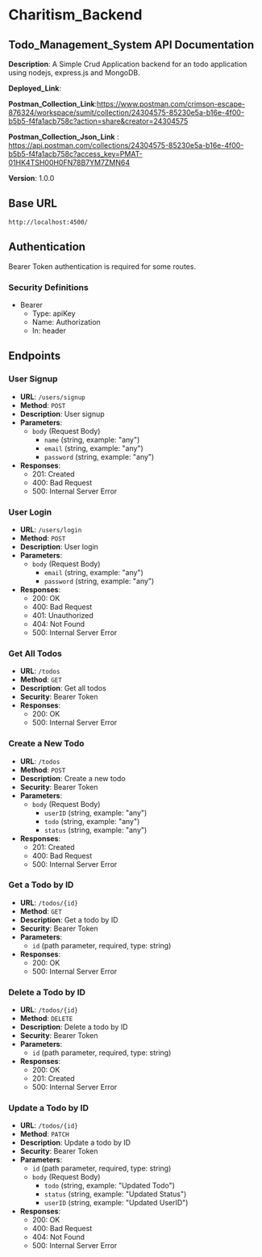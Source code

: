 # Charitism_Backend
## Todo_Management_System API Documentation

**Description**: A Simple Crud Application backend for an todo application using nodejs, express.js and MongoDB.

**Deployed_Link**: 

**Postman_Collection_Link**:https://www.postman.com/crimson-escape-876324/workspace/sumit/collection/24304575-85230e5a-b16e-4f00-b5b5-f4fa1acb758c?action=share&creator=24304575 

**Postman_Collection_Json_Link** : https://api.postman.com/collections/24304575-85230e5a-b16e-4f00-b5b5-f4fa1acb758c?access_key=PMAT-01HK4TSH00H0FN78B7YM7ZMN64 


**Version**: 1.0.0

## Base URL

`http://localhost:4500/`

## Authentication

Bearer Token authentication is required for some routes.

### Security Definitions

- Bearer
  - Type: apiKey
  - Name: Authorization
  - In: header

## Endpoints

### User Signup

- **URL**: `/users/signup`
- **Method**: `POST`
- **Description**: User signup
- **Parameters**:
  - `body` (Request Body)
    - `name` (string, example: "any")
    - `email` (string, example: "any")
    - `password` (string, example: "any")
- **Responses**:
  - 201: Created
  - 400: Bad Request
  - 500: Internal Server Error

### User Login

- **URL**: `/users/login`
- **Method**: `POST`
- **Description**: User login
- **Parameters**:
  - `body` (Request Body)
    - `email` (string, example: "any")
    - `password` (string, example: "any")
- **Responses**:
  - 200: OK
  - 400: Bad Request
  - 401: Unauthorized
  - 404: Not Found
  - 500: Internal Server Error

### Get All Todos

- **URL**: `/todos`
- **Method**: `GET`
- **Description**: Get all todos
- **Security**: Bearer Token
- **Responses**:
  - 200: OK
  - 500: Internal Server Error

### Create a New Todo

- **URL**: `/todos`
- **Method**: `POST`
- **Description**: Create a new todo
- **Security**: Bearer Token
- **Parameters**:
  - `body` (Request Body)
    - `userID` (string, example: "any")
    - `todo` (string, example: "any")
    - `status` (string, example: "any")
- **Responses**:
  - 201: Created
  - 400: Bad Request
  - 500: Internal Server Error

### Get a Todo by ID

- **URL**: `/todos/{id}`
- **Method**: `GET`
- **Description**: Get a todo by ID
- **Security**: Bearer Token
- **Parameters**:
  - `id` (path parameter, required, type: string)
- **Responses**:
  - 200: OK
  - 500: Internal Server Error

### Delete a Todo by ID

- **URL**: `/todos/{id}`
- **Method**: `DELETE`
- **Description**: Delete a todo by ID
- **Security**: Bearer Token
- **Parameters**:
  - `id` (path parameter, required, type: string)
- **Responses**:
  - 200: OK
  - 201: Created
  - 500: Internal Server Error

### Update a Todo by ID

- **URL**: `/todos/{id}`
- **Method**: `PATCH`
- **Description**: Update a todo by ID
- **Security**: Bearer Token
- **Parameters**:
  - `id` (path parameter, required, type: string)
  - `body` (Request Body)
    - `todo` (string, example: "Updated Todo")
    - `status` (string, example: "Updated Status")
    - `userID` (string, example: "Updated UserID")
- **Responses**:
  - 200: OK
  - 400: Bad Request
  - 404: Not Found
  - 500: Internal Server Error
